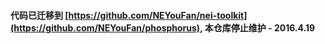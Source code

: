 #### 代码已迁移到 [https://github.com/NEYouFan/nei-toolkit](https://github.com/NEYouFan/phosphorus), 本仓库停止维护 - 2016.4.19